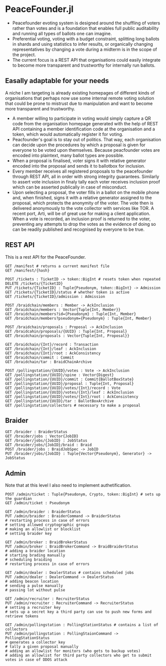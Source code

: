 # PeaceFounder.jl

- Peacefounder evoting system is designed around the shuffling of voters rather than votes and is a foundation that enables full public auditability and running all types of ballots one can imagine.
- Preferential voting, voting with a budget constraint, splitting long ballots in shards and using statistics to infer results, or organically changing representatives by changing a vote during a midterm is in the scope of the project.
- The current focus is a REST API that organisations could easily integrate to become more transparent and trustworthy for internally run ballots.

## Easally adaptable for your needs

A niche I am targeting is already existing homepages of different kinds of organisations that perhaps now use some internal remote voting solution that could be prone to mistrust due to manipulation and want to become more transparent and trustworthy. 

- A member willing to participate in voting would simply capture a QR code from the organisation homepage generated with the help of REST API containing a member identification code at the organisation and a token, which would automatically register it for voting.
- Peacfounder's goal is to stay out of politics. That way, each organisation can decide upon the procedures by which a proposal is given for everyone to be voted upon themselves. Because peacfounder votes are encoded into plaintext, many ballot types are possible. 
- When a proposal is finalised, voter signs it with relative generator encoded into the proposal and sends it to ballotbox for inclusion. 
- Every member receives all registered proposals to the peacefounder through REST API, all in order with strong integrity guarantees. Similarly to assert vote inclusion in finaly tally each voter receives inclusion proof which can be asserted publically in case of misconduct. 
- Upon selecting a proposal, the voter fills in a ballot on the mobile phone and, when finished, signs it with a relative generator assigned to the proposal, which protects the anonymity of the voter. The vote then is delivered anonymously to the vote collector with services like TOR. A recent port, Arti, will be of great use for making a client application. When a vote is recorded, an inclusion proof is returned to the voter, preventing any attempts to drop the votes as the evidence of doing so can be readily published and recognised by everyone to be true.

## REST API

This is a rest API for the PeaceFounder. 

```
GET /manifest # returns a current manifest file
GET /manifest/{hash}

POST /tickets : TicketID -> token::BigInt # resets token when repeated
DELETE /tickets/{TicketID}
PUT /tickets/{TicketID} : Tuple{Pseudonym, token::BigInt} -> Admission
GET /tickets/{TicketID}/status # whether token is active
GET /tickets/{TicketID}/admission : Admission

POST /braidchain/members : Member -> AckInclusion
GET /braidchain/members : Vector{Tuple{Int, Member}}
GET /braidchain/members?id={Pseudonym} : Tuple{Int, Member}
GET /braidchain/members?pseudonym={Pseudonym} : Tuple{Int, Member}

POST /braidchain/proposals : Proposal -> AckInclusion
GET /braidcahin/proposals/{UUID} : Tuple{Int, Proposal}
GET /braidchain/proposals : Vector{Tuple{Int, Proposal}}

GET /braidchain/{Int}/record : Transaction
GET /braidchain/{Int}/leaf : AckInclusion
GET /braidchain/{Int}/root : AckConsistency
GET /braidchain/commit : Commit
GET /braidchain/tar : BraidChainArchive

POST /pollingstation/{UUID}/votes : Vote -> AckInclusion
GET /pollingstation/{UUID}/spine : Vector{Digest}
GET /pollingstation/{UUID}/commit : Commit{BallotBoxState}
GET /pollingstation/{UUID}/proposal : Tuple{Int, Proposal}
GET /pollingstation/{UUID}/votes/{Int}/record : Vote
GET /pollingstation/{UUID}/votes/{Int}/leaf : AckInclusion
GET /pollingstation/{UUID}/votes/{Int}/root : AckConsistency
GET /pollingstation/{UUID}/tar : BallotBoxArchive
GET /pollingstation/collectors # necessary to make a proposal
```

## Braider

```
GET /braider : BraiderStatus
GET /braider/jobs : Vector{JobID}
GET /braider/jobs/{JobID} : JobStatus
GET /braider/jobs/{JobID}/braid : Braid
POST /braider/jobs : BraidJobSpec -> JobID
PUT /braider/jobs/{JobID} : Tuple{Vector{Pseudonym}, Generator} -> JobStatus
```

## Admin

Note that at this level I also need to implement authetification. 

```
POST /admin/ticket : Tuple{Pseudonym, Crypto, token::BigInt} # sets up the guardian
GET /admin/ticket : Pseudonym

GET /admin/braider : BraiderStatus
PUT /admin/braider : BraiderCommand -> BraiderStatus
# restarting process in case of errors
# setting allowed cryptographic groups
# making an allowlist or blocklist
# setting braider key

GET /admin/broker : BraidBrokerStatus
PUT /admin/broker : BraidBrokerCommand -> BraidBraiderStatus
# adding a braider location
# starting brading manually
# scheduling braiding
# restarting process in case of errors

GET /admin/dealer : DealerStatus # contains scheduled jobs
PUT /admin/dealer : DealerCommand -> DealerStatus
# adding beacon location
# sending a pulse manually
# passing lot without pulse

GET /admin/recruiter : RecruiterStatus
PUT /admin/recruiter : RecruiterCommand -> RecruiterStatus
# setting a recruiter key
# sets up a secret key a third party can use to push new forms and retrieve tokens

GET /admin/pollingstation : PollingStationStatus # contains a list of collectors
PUT /admin/pollingstation : PollingStaionCommand -> PollingStationStatus
# generates a collector key
# tally a given proposal manually
# adding an allowlist for monitors (who gets to backup votes)
# adding an allowlist for third party collectors who get to submit votes in case of DDOS attack
```

